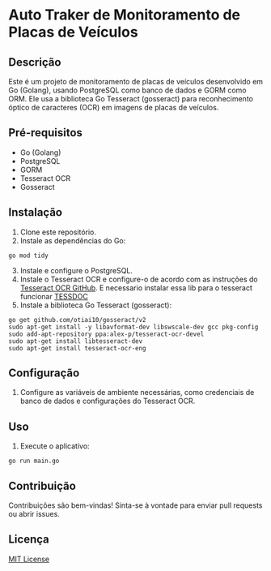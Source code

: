 # Auto Traker de Monitoramento de Placas de Veículos

## Descrição
Este é um projeto de monitoramento de placas de veículos desenvolvido em Go (Golang), usando PostgreSQL como banco de dados e GORM como ORM. Ele usa a biblioteca Go Tesseract (gosseract) para reconhecimento óptico de caracteres (OCR) em imagens de placas de veículos.

## Pré-requisitos
- Go (Golang)
- PostgreSQL
- GORM
- Tesseract OCR
- Gosseract

## Instalação
1. Clone este repositório.
2. Instale as dependências do Go:

```
go mod tidy
```

3. Instale e configure o PostgreSQL.
4. Instale o Tesseract OCR e configure-o de acordo com as instruções do [Tesseract OCR GitHub](https://github.com/tesseract-ocr/tesseract).
E necessario instalar essa lib para o tesseract funcionar
[TESSDOC](https://github.com/tesseract-ocr/tessdoc?tab=readme-ov-file)
5. Instale a biblioteca Go Tesseract (gosseract):

```
go get github.com/otiai10/gosseract/v2
sudo apt-get install -y libavformat-dev libswscale-dev gcc pkg-config
sudo add-apt-repository ppa:alex-p/tesseract-ocr-devel
sudo apt-get install libtesseract-dev
sudo apt-get install tesseract-ocr-eng
```

## Configuração
1. Configure as variáveis de ambiente necessárias, como credenciais de banco de dados e configurações do Tesseract OCR.

## Uso
1. Execute o aplicativo:

``` 
go run main.go
```


## Contribuição
Contribuições são bem-vindas! Sinta-se à vontade para enviar pull requests ou abrir issues.

## Licença
[MIT License](LICENSE)



